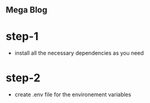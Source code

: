 ## Mega Blog

# step-1
- install all the necessary dependencies as you need 

# step-2
- create .env file for the environement variables
